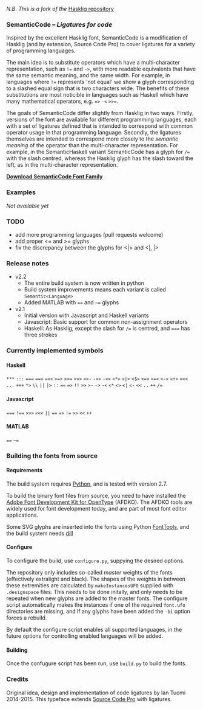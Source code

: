 _N.B. This is a fork of the_ [Hasklig repository](https://github.com/i-tu/Hasklig)

### SemanticCode – _Ligatures for code_

Inspired by the excellent Hasklig font, SemanticCode is a modification of Hasklig (and by extension, Source Code Pro) to cover ligatures for a variety of programming languages. 

The main idea is to substitute operators which have a multi-character representation, such as `!=` and `->`, with more readable equivalents that have the same semantic meaning, and the same width. 
For example, in languages where `!=` represents 'not equal' we show a glyph corresponding to a slashed equal sign that is two characters wide. 
The benefits of these substitutions are most noticible in languages such as Haskell which have many mathematical operators, e.g. `=>` `-<` `>>=`.

The goals of SemanticCode differ slightly from Hasklig in two ways. 
Firstly, versions of the font are available for different programming languages, each with a set of ligatures defined that is intended to correspond with common operator usage in that programming language. 
Secondly, the ligatures themselves are intended to correspond more closely to the _semantic meaning_ of the operator than the multi-character representation. 
For example, in the SemanticHaskell variant SemanticCode has a glyph for `/=` with the slash centred, whereas the Hasklig glyph has the slash toward the left, as in the multi-character representation.

[**Download SemanticCode Font Family**](https://github.com/ed359/SemanticCode/releases)

### Examples

_Not available yet_

### TODO

+ add more programming languages (pull requests welcome)
+ add proper <= and >= glyphs
+ fix the discrepancy between the glyphs for <|> and <|, |>

### Release notes
+ v2.2
    + The entire build system is now written in python
    + Build system improvements means each variant is called `Semantic<Language>` 
    + Added MATLAB with `==` and `~=` glyphs
+ v2.1
    + Initial version with Javascript and Haskell variants
    + Javascript: Basic support for common non-assignment operators
    + Haskell: As Hasklig, except the slash for `/=` is centred, and `===` has three strokes

### Currently implemented symbols

#### Haskell
`***` `:::` `===` `==>` `=<<` `>=>` `>>=` `>>>` `>>-` `->>` `-<<`
`<*>` `<|>` `<$>` `<=>` `<=<` `<->` `<+>` `<<<` `...` `+++`
`*>` `\\` `||` `|>` `::` `==` `=>` `!!` `>>` `>-` `->` `-<` `<*`
`<>` `<|` `<-` `<<` `..` `++` `/=`

#### Javascript
`===` `!==` `>>>` `<<<` `||` `==` `=>` `!=` `>>` `<<` `++`

#### MATLAB
`==` `~=`

### Building the fonts from source

#### Requirements

The build system requires [Python](https://www.python.org/), and is tested with version 2.7.

To build the binary font files from source, you need to have installed the
[Adobe Font Development Kit for OpenType](http://www.adobe.com/devnet/opentype/afdko.html) (AFDKO). 
The AFDKO tools are widely used for font development today, and are part of most font
editor applications.

Some SVG glyphs are inserted into the fonts using Python [FontTools](https://pypi.python.org/pypi/FontTools), 
and the build system needs [dill](https://pypi.python.org/pypi/dill)

#### Configure

To configure the build, use `configure.py`, suppying the desired options.

The repository only includes so-called *master* weights of the fonts (effectively extralight and black).
The shapes of the weights in between these extremities are calculated by `makeInstancesUFO` supplied with 
`.designspace` files. This needs to be done initally, and only needs to be repeated when new glyphs are 
added to the master fonts. 
The configure script automatically makes the instances if one of the required `font.ufo` directories are 
missing, and if any glyphs have been added the `-bi` option forces a rebuild. 

By default the configure script enables all supported languages, in the future options for 
controlling enabled languages will be added.

#### Building

Once the confugure script has been run, use `build.py` to build the fonts.

### Credits
Original idea, design and implementation of code ligatures by Ian Tuomi 2014-2015. 
This typeface extends [Source Code Pro](https://github.com/adobe-fonts/source-code-pro) with ligatures.
